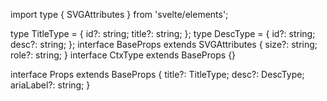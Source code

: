 import type { SVGAttributes } from 'svelte/elements';

type TitleType = {
id?: string;
title?: string;
};
type DescType = {
id?: string;
desc?: string;
};
interface BaseProps extends SVGAttributes<SVGElement> {
size?: string;
role?: string;
}
interface CtxType extends BaseProps {}

interface Props extends BaseProps {
title?: TitleType;
desc?: DescType;
ariaLabel?: string;
}
